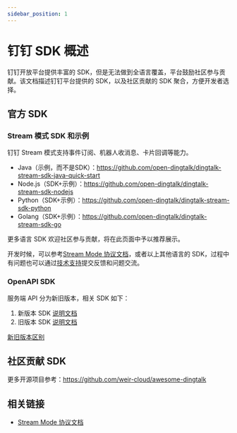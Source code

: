 ```yaml
---
sidebar_position: 1
---
```


# 钉钉 SDK 概述

钉钉开放平台提供丰富的 SDK，但是无法做到全语言覆盖，平台鼓励社区参与贡献。该文档描述钉钉平台提供的 SDK，以及社区贡献的 SDK 聚合，方便开发者选择。

## 官方 SDK

### Stream 模式 SDK 和示例

钉钉 Stream 模式支持事件订阅、机器人收消息、卡片回调等能力。

* Java（示例，而不是SDK）：https://github.com/open-dingtalk/dingtalk-stream-sdk-java-quick-start
* Node.js（SDK+示例）：https://github.com/open-dingtalk/dingtalk-stream-sdk-nodejs
* Python（SDK+示例）：https://github.com/open-dingtalk/dingtalk-stream-sdk-python
* Golang（SDK+示例）：https://github.com/open-dingtalk/dingtalk-stream-sdk-go

更多语言 SDK 欢迎社区参与贡献，将在此页面中予以推荐展示。

开发时候，可以参考[Stream Mode 协议文档](https://open.dingtalk.com/document/direction/stream-mode-protocol-access-description)，或者以上其他语言的 SDK，过程中有问题也可以通过[技术支持](/docs/explore/support)提交反馈和问题交流。

### OpenAPI SDK

服务端 API 分为新旧版本，相关 SDK 如下：

1. 新版本 SDK [说明文档](https://open.dingtalk.com/document/orgapp/sdk-download)
2. 旧版本 SDK [说明文档](https://open.dingtalk.com/document/orgapp/download-the-server-side-sdk)

[新旧版本区别](https://open.dingtalk.com/document/orgapp/differences-between-server-apis-and-new-server-apis)

## 社区贡献 SDK

更多开源项目参考：https://github.com/weir-cloud/awesome-dingtalk

## 相关链接

* [Stream Mode 协议文档](https://open.dingtalk.com/document/direction/stream-mode-protocol-access-description)